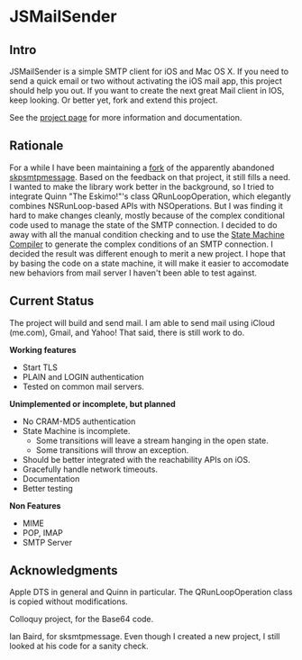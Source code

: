 JSMailSender
============

Intro
------

JSMailSender is a simple SMTP client for iOS and Mac OS X. If you need to send a quick
email or two without activating the iOS mail app, this project should help you out. If
you want to create the next great Mail client in IOS, keep looking. Or better yet,
fork and extend this project.

See the [project page](http://jetseven.github.com/JSMailSender/) for more information and
documentation.

Rationale
------

For a while I have been maintaining a [fork](https://github.com/jetseven/skpsmtpmessage)
of the apparently abandoned [skpsmtpmessage](http://code.google.com/p/skpsmtpmessage/). 
Based on the feedback on that project, it still fills a need. I wanted to make the library work better
in the background, so I tried to integrate Quinn "The Eskimo!"'s class QRunLoopOperation,
which elegantly combines NSRunLoop-based APIs with NSOperations. But I was finding it hard
to make changes cleanly, mostly because of the complex conditional code used to manage the state
of the SMTP connection. I decided to do away with all the manual condition checking and
to use the [State Machine Compiler](http://smc.sourceforge.net/) to
generate the complex conditions of an SMTP connection. I decided the result was different
enough to merit a new project. I hope that by basing the code
on a state  machine, it will make it easier to accomodate new behaviors from mail server I haven't
been able to test against.

Current Status
------

The project will build and send mail. I am able to send mail using iCloud (me.com),
Gmail, and Yahoo! That said, there is still work to do.

**Working features**

* Start TLS
* PLAIN and LOGIN authentication
* Tested on common mail servers.

**Unimplemented or incomplete, but planned**

* No CRAM-MD5 authentication
* State Machine is incomplete.
    * Some transitions will leave a stream hanging in the open state.
    * Some transitions will throw an exception.
* Should be better integrated with the reachability APIs on iOS.
* Gracefully handle network timeouts.
* Documentation
* Better testing

**Non Features**

* MIME
* POP, IMAP
* SMTP Server

Acknowledgments
---------------

Apple DTS in general and Quinn in particular. The QRunLoopOperation class is copied
without modifications.

Colloquy project, for the Base64 code.

Ian Baird, for sksmtpmessage. Even though I created a new project, I still looked at his
code for a sanity check.